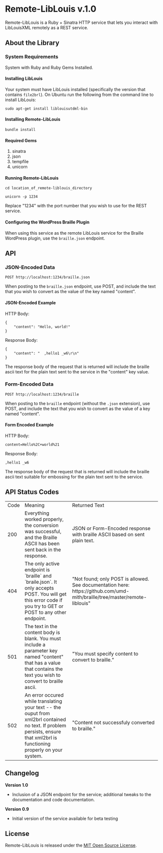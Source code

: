 # Remote-LibLouis v.1.0

Remote-LibLouis is a Ruby + Sinatra HTTP service that lets you interact with LibLouisXML remotely as a REST service.

## About the Library 

### System Requirements

System with Ruby and Ruby Gems Installed. 

#### Installing LibLouis

Your system must have LibLouis installed (specifically the version that contains `file2brl`). On Ubuntu run the following from the command line to install LibLouis:

    sudo apt-get install liblouisutdml-bin

#### Installing Remote-LibLouis

    bundle install
    
#### Required Gems

1. sinatra
2. json
3. tempfile
4. unicorn

#### Running Remote-LibLouis 

    cd location_of_remote-liblouis_directory

    unicorn -p 1234

Replace "1234" with the port number that you wish to use for the REST service.

#### Configuring the WordPress Braille Plugin

When using this service as the remote LibLouis service for the Braille WordPress plugin, use the `braille.json` endpoint.

## API

### JSON-Encoded Data

    POST http://localhost:1234/braille.json
  
When posting to the `braille.json` endpoint, use POST, and include the text that you wish to convert as the value of the key named "content". 

#### JSON-Encoded Example

HTTP Body: 

    {
        "content": "Hello, world!"
    }
  
Response Body: 

    {
        "content": "  ,hello1 _w6\r\n"
    }

The response body of the request that is returned will include the braille ascii text for the plain text sent to the service in the "content" key value.

### Form-Encoded Data

    POST http://localhost:1234/braille

When posting to the `braille` endpoint (without the `.json` extension), use POST, and include the text that you wish to convert as the value of a key named "content".

#### Form Encoded Example
HTTP Body: 

    content=Hello%2C+world%21
  
Response Body: 

    ,hello1 _w6

The response body of the request that is returned will include the braille ascii text suitable for embossing for the plain text sent to the service.

## API Status Codes
<table>
<tr>
<td>
  Code
</td>
<td>
  Meaning
</td>
<td>
  Returned Text
</td>
</tr>
<tr>
<td>
  200
</td>
<td>
  Everything worked properly, the conversion was successful, and the Braille ASCII has been sent back in the response.
</td>
<td>
  JSON or Form-Encoded response with braille ASCII based on sent plain text.
</td>
</tr>

<tr>
<td>
  404
</td>
<td>
  The only active endpoint is `braille` and `braile.json`. It only accepts POST. You will get this error code if you try to GET or POST to any other endpoint.
</td>
<td>
  "Not found; only POST is allowed. See documentation here: https://github.com/umd-mith/braille/tree/master/remote-liblouis"
</td>
</tr>
<tr>
<td>
  501
</td>
<td>
  The text in the content body is blank. You must include a parameter key named "content" that has a value that contains the text you wish to convert to braille ascii.
</td>
<td>
  "You must specify content to convert to braille."
</td>
</tr>
<tr>
<td>
  502
</td>
<td>
  An error occured while translating your text -- the ouput from xml2brl contained no text. If problem persists, ensure that xml2brl is functioning properly on your system.
</td>
<td>
  "Content not successfuly converted to braille." 
</td>
</tr>
</table>

## Changelog

**Version 1.0**

- Inclusion of a JSON endpoint for the service; additional tweaks to the documentation and code documentation.

**Version 0.9**

- Initial version of the service available for beta testing

## License

Remote-LibLouis is released under the [MIT Open Source License](http://opensource.org/licenses/MIT).